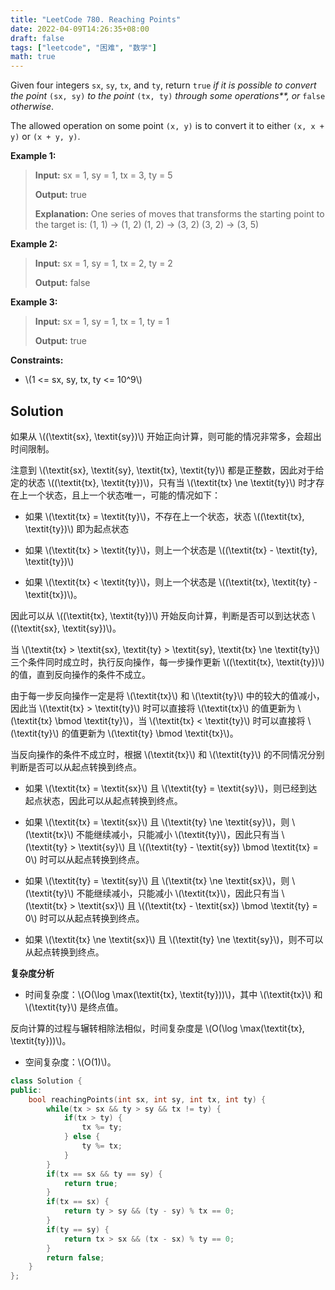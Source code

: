 ```yaml
---
title: "LeetCode 780. Reaching Points"
date: 2022-04-09T14:26:35+08:00
draft: false
tags: ["leetcode", "困难", "数学"]
math: true
---
```


Given four integers `sx`, `sy`, `tx`, and `ty`, return `true` _if it is possible to convert the point_ `(sx, sy)` _to the point_ `(tx, ty)` _through some operations\*\*, or_ `false` _otherwise_.

The allowed operation on some point `(x, y)` is to convert it to either `(x, x + y)` or `(x + y, y)`.

<!--more-->

**Example 1:**

> **Input:** sx = 1, sy = 1, tx = 3, ty = 5
>
> **Output:** true
>
> **Explanation:**
> One series of moves that transforms the starting point to the target is:
> (1, 1) -> (1, 2)
> (1, 2) -> (3, 2)
> (3, 2) -> (3, 5)

**Example 2:**

> **Input:** sx = 1, sy = 1, tx = 2, ty = 2
>
> **Output:** false

**Example 3:**

> **Input:** sx = 1, sy = 1, tx = 1, ty = 1
>
> **Output:** true

**Constraints:**

- \\(1 <= sx, sy, tx, ty <= 10^9\\)

## Solution

如果从 \\((\textit{sx}, \textit{sy})\\) 开始正向计算，则可能的情况非常多，会超出时间限制。

注意到 \\(\textit{sx}, \textit{sy}, \textit{tx}, \textit{ty}\\) 都是正整数，因此对于给定的状态 \\((\textit{tx}, \textit{ty})\\)，只有当 \\(\textit{tx} \ne \textit{ty}\\) 时才存在上一个状态，且上一个状态唯一，可能的情况如下：

- 如果 \\(\textit{tx} = \textit{ty}\\)，不存在上一个状态，状态 \\((\textit{tx}, \textit{ty})\\) 即为起点状态

- 如果 \\(\textit{tx} > \textit{ty}\\)，则上一个状态是 \\((\textit{tx} - \textit{ty}, \textit{ty})\\)

- 如果 \\(\textit{tx} < \textit{ty}\\)，则上一个状态是 \\((\textit{tx}, \textit{ty} - \textit{tx})\\)。

因此可以从 \\((\textit{tx}, \textit{ty})\\) 开始反向计算，判断是否可以到达状态 \\((\textit{sx}, \textit{sy})\\)。

当 \\(\textit{tx} > \textit{sx}, \textit{ty} > \textit{sy}, \textit{tx} \ne \textit{ty}\\) 三个条件同时成立时，执行反向操作，每一步操作更新 \\((\textit{tx}, \textit{ty})\\) 的值，直到反向操作的条件不成立。

由于每一步反向操作一定是将 \\(\textit{tx}\\) 和 \\(\textit{ty}\\) 中的较大的值减小，因此当 \\(\textit{tx} > \textit{ty}\\) 时可以直接将 \\(\textit{tx}\\) 的值更新为 \\(\textit{tx} \bmod \textit{ty}\\)，当 \\(\textit{tx} < \textit{ty}\\) 时可以直接将 \\(\textit{ty}\\) 的值更新为 \\(\textit{ty} \bmod \textit{tx}\\)。

当反向操作的条件不成立时，根据 \\(\textit{tx}\\) 和 \\(\textit{ty}\\) 的不同情况分别判断是否可以从起点转换到终点。

- 如果 \\(\textit{tx} = \textit{sx}\\) 且 \\(\textit{ty} = \textit{sy}\\)，则已经到达起点状态，因此可以从起点转换到终点。

- 如果 \\(\textit{tx} = \textit{sx}\\) 且 \\(\textit{ty} \ne \textit{sy}\\)，则 \\(\textit{tx}\\) 不能继续减小，只能减小 \\(\textit{ty}\\)，因此只有当 \\(\textit{ty} > \textit{sy}\\) 且 \\((\textit{ty} - \textit{sy}) \bmod \textit{tx} = 0\\) 时可以从起点转换到终点。

- 如果 \\(\textit{ty} = \textit{sy}\\) 且 \\(\textit{tx} \ne \textit{sx}\\)，则 \\(\textit{ty}\\) 不能继续减小，只能减小 \\(\textit{tx}\\)，因此只有当 \\(\textit{tx} > \textit{sx}\\) 且 \\((\textit{tx} - \textit{sx}) \bmod \textit{ty} = 0\\) 时可以从起点转换到终点。

- 如果 \\(\textit{tx} \ne \textit{sx}\\) 且 \\(\textit{ty} \ne \textit{sy}\\)，则不可以从起点转换到终点。

**复杂度分析**

- 时间复杂度：\\(O(\log \max(\textit{tx}, \textit{ty}))\\)，其中 \\(\textit{tx}\\) 和 \\(\textit{ty}\\) 是终点值。

反向计算的过程与辗转相除法相似，时间复杂度是 \\(O(\log \max(\textit{tx}, \textit{ty}))\\)。

- 空间复杂度：\\(O(1)\\)。

```cpp
class Solution {
public:
    bool reachingPoints(int sx, int sy, int tx, int ty) {
        while(tx > sx && ty > sy && tx != ty) {
            if(tx > ty) {
                tx %= ty;
            } else {
                ty %= tx;
            }
        }
        if(tx == sx && ty == sy) {
            return true;
        }
        if(tx == sx) {
            return ty > sy && (ty - sy) % tx == 0;
        }
        if(ty == sy) {
            return tx > sx && (tx - sx) % ty == 0;
        }
        return false;
    }
};
```
